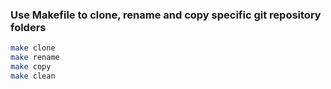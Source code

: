 ### Use Makefile to clone, rename and copy specific git repository folders

```bash
make clone
make rename
make copy
make clean
```


